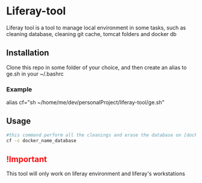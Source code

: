 # Liferay-tool

Liferay tool is a tool to manage local environment in some tasks, such as cleaning database, cleaning git cache, tomcat folders and docker db

## Installation

Clone this repo in some folder of your choice, and then create an alias to ge.sh in your ~/.bashrc

### Example

alias cf="sh ~/home/me/dev/personalProject/liferay-tool/ge.sh"

## Usage

```bash
#this command perform all the cleanings and erase the database on [docker_name_database] which is on a docker cotainer
cf -c docker_name_database

```

## <span style="color: red; font-weight:bold;">!Important</span>
This tool will only work on liferay environment and liferay's workstations